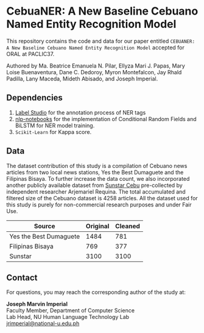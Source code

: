 # CebuaNER: A New Baseline Cebuano Named Entity Recognition Model
This repository contains the code and data for our paper entitled `CEBUANER: A New Baseline Cebuano Named Entity Recognition Model` accepted for ORAL at PACLIC37. 

Authored by Ma. Beatrice Emanuela N. Pilar, Ellyza Mari J. Papas, Mary Loise Buenaventura, Dane C. Dedoroy, Myron Montefalcon, Jay Rhald Padilla, Lany Maceda, Mideth Abisado, and Joseph Imperial.

## Dependencies
1. [Label Studio](https://labelstud.io/) for the annotation process of NER tags
2. [nlp-notebooks](https://github.com/nlptown/nlp-notebooks/tree/master) for the implementation of Conditional Random Fields and BiLSTM for NER model training.
4. `Scikit-Learn` for Kappa score.

## Data
The dataset contribution of this study is a compilation of Cebuano news articles from two local news stations, Yes the Best Dumaguete and
the Filipinas Bisaya. To further increase the data count, we also incorporated another publicly available dataset from [Sunstar Cebu](https://github.com/rjrequina/Cebuano-POS-Tagger/blob/master/eval/data/scraped/news-raw.txt) pre-collected by independent researcher Arjemariel Requina. The total accumulated and filtered size of the Cebuano dataset is 4258 articles. All the dataset used for this study is purely for non-commercial research purposes and under Fair Use.

| Source                  | Original      | Cleaned |  
| ------------------------| ------------- | ------- |
| Yes the Best Dumaguete  | 1484          | 781     |
| Filipinas Bisaya        | 769           | 377     |
| Sunstar                 | 3100          | 3100    |


## Contact
For questions, you may reach the corresponding author of the study at:

**Joseph Marvin Imperial**\
Faculty Member, Department of Computer Science\
Lab Head, NU Human Language Technology Lab\
jrimperial@national-u.edu.ph
